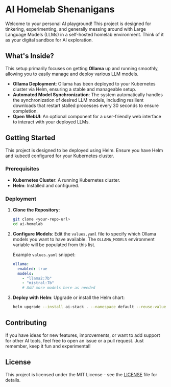 # AI Homelab Shenanigans

Welcome to your personal AI playground! This project is designed for tinkering, experimenting, and generally messing around with Large Language Models (LLMs) in a self-hosted homelab environment. Think of it as your digital sandbox for AI exploration.

## What's Inside?

This setup primarily focuses on getting **Ollama** up and running smoothly, allowing you to easily manage and deploy various LLM models.

*   **Ollama Deployment**: Ollama has been deployed to your Kubernetes cluster via Helm, ensuring a stable and manageable setup.
*   **Automated Model Synchronization**: The system automatically handles the synchronization of desired LLM models, including resilient downloads that restart stalled processes every 30 seconds to ensure completion.
*   **Open WebUI**: An optional component for a user-friendly web interface to interact with your deployed LLMs.

## Getting Started

This project is designed to be deployed using Helm. Ensure you have Helm and kubectl configured for your Kubernetes cluster.

### Prerequisites

*   **Kubernetes Cluster**: A running Kubernetes cluster.
*   **Helm**: Installed and configured.

### Deployment

1.  **Clone the Repository**:
    ```bash
    git clone <your-repo-url>
    cd ai-homelab
    ```

2.  **Configure Models**:
    Edit the `values.yaml` file to specify which Ollama models you want to have available. The `OLLAMA_MODELS` environment variable will be populated from this list.

    Example `values.yaml` snippet:
    ```yaml
    ollama:
      enabled: true
      models:
        - "llama2:7b"
        - "mistral:7b"
        # Add more models here as needed
    ```

3.  **Deploy with Helm**:
    Upgrade or install the Helm chart:
    ```bash
    helm upgrade --install ai-stack . --namespace default --reuse-values
    ```

## Contributing

If you have ideas for new features, improvements, or want to add support for other AI tools, feel free to open an issue or a pull request. Just remember, keep it fun and experimental!

## License

This project is licensed under the MIT License - see the [LICENSE](LICENSE) file for details.